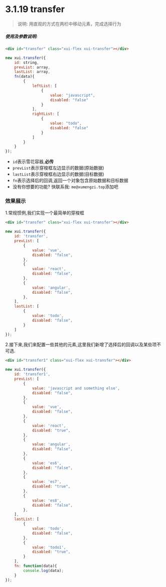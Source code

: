 <link rel="stylesheet" type="text/css" href="../assets/xui.css">
<script type="text/javascript" src="../assets/xui.js"></script>

# 3.1.19 transfer

>说明: 用直观的方式在两栏中移动元素，完成选择行为

##### 使用及参数说明:
```html
<div id="transfer" class="xui-flex xui-transfer"></div>
```

```js
new xui.transfer({
	id: string,
	prevList: array,
	lastList: array,
	fn(data){
		{
			leftList: [
				{
					value: "javascript",
					disabled: "false"
				}
			],
			rightList: [
				{
					value: "todo",
					disabled: "false"
				}
			]
		}
	}
});
```
* `id`表示雪花容器,**必传**
* `prevList`表示穿梭框左边显示的数据(原始数据)
* `lastList`表示穿梭框右边显示的数据(目标数据)
* `fn`表示选择后的回调,返回一个对象包含原始数据和目标数据
* 没有你想要的功能? 快联系我: `me@xumengzi.top`添加吧

### 效果展示

1.常规惯例,我们实现一个最简单的穿梭框
<div id="transfer" class="xui-flex xui-transfer"></div>

<script type="text/javascript">
new xui.transfer({
	id: 'transfer',
	prevList: [
		{
			value: 'vue',
			disabled: "false",
		},
		{
			value: 'react',
			disabled: "false",
		},
		{
			value: 'angular',
			disabled: "false",
		},
	],
	lastList: [
		{
			value: 'todo',
			disabled: "false",
		}
	]
});
</script>

```html
<div id="transfer" class="xui-flex xui-transfer"></div>
```

```js
new xui.transfer({
	id: 'transfer',
	prevList: [
		{
			value: 'vue',
			disabled: "false",
		},
		{
			value: 'react',
			disabled: "false",
		},
		{
			value: 'angular',
			disabled: "false",
		},
	],
	lastList: [
		{
			value: 'todo',
			disabled: "false",
		}
	]
});
```

2.接下来,我们来配置一些其他的元素,这里我们新增了选择后的回调以及某些项不可选.
<div id="transfer1" class="xui-flex xui-transfer"></div>
<script type="text/javascript">
new xui.transfer({
	id: 'transfer1',
	prevList: [
		{
			value: 'javascript and something else',
			disabled: "false",
		},
		{
			value: 'vue',
			disabled: "false",
		},
		{
			value: 'react',
			disabled: "true",
		},
		{
			value: 'angular',
			disabled: "false",
		},
		{
			value: 'es6',
			disabled: "false",
		},
		{
			value: 'es7',
			disabled: "true",
		},
		{
			value: 'es8',
			disabled: "false",
		},
	],
	lastList: [
		{
			value: 'todo',
			disabled: "false",
		},
		{
			value: 'todo1',
			disabled: "true",
		}
	],
	fn: function(data){
		console.log(data);
	}
});
</script>

```html
<div id="transfer1" class="xui-flex xui-transfer"></div>
```

```js
new xui.transfer({
	id: 'transfer1',
	prevList: [
		{
			value: 'javascript and something else',
			disabled: "false",
		},
		{
			value: 'vue',
			disabled: "false",
		},
		{
			value: 'react',
			disabled: "true",
		},
		{
			value: 'angular',
			disabled: "false",
		},
		{
			value: 'es6',
			disabled: "false",
		},
		{
			value: 'es7',
			disabled: "true",
		},
		{
			value: 'es8',
			disabled: "false",
		},
	],
	lastList: [
		{
			value: 'todo',
			disabled: "false",
		},
		{
			value: 'todo1',
			disabled: "true",
		}
	],
	fn: function(data){
		console.log(data);
	}
});
```
